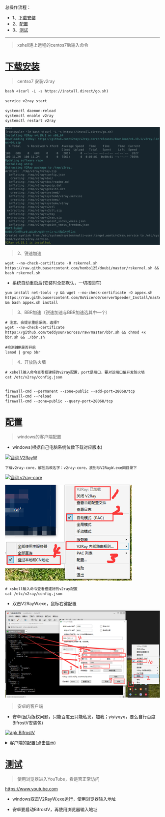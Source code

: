 总操作流程：
- 1、[下载安装](#vultr-01)
- 2、[配置](#vultr-02)
- 3、[测试](#vultr-03)

***

> xshell连上远程的centos7后输入命令

# <a name="vultr-01" href="#" >下载安装</a>

> centso7 安装v2ray

```shell
bash <(curl -L -s https://install.direct/go.sh)

service v2ray start

systemctl daemon-reload
systemctl enable v2ray
systemctl restart v2ray
```

![](image/3-3.png)

> 2、锐速加速

```shell
wget --no-check-certificate -O rskernel.sh https://raw.githubusercontent.com/hombo125/doubi/master/rskernel.sh && bash rskernel.sh
```
- 系统自动重启后(安装时全部默认，一切按回车)

```shell
yum install net-tools -y && wget --no-check-certificate -O appex.sh https://raw.githubusercontent.com/0oVicero0/serverSpeeder_Install/master/appex.sh && bash appex.sh install
```

> 3、BBR加速（锐速加速与BBR加速选其中一个）

```shell
# 注意，会提示重启系统，选择Y
wget --no-check-certificate https://github.com/teddysun/across/raw/master/bbr.sh && chmod +x bbr.sh && ./bbr.sh 

#检测BBR是否开启
lsmod | grep bbr
```

> 4、开放防火墙

```shell
# xshell输入命令查看搭建好的v2ray配置，port是端口，要对该端口值开发防火墙
cat /etc/v2ray/config.json
```

```shell

firewall-cmd --permanent --zone=public --add-port=28068/tcp
firewall-cmd --reload
firewall-cmd --zone=public --query-port=28068/tcp
```

# <a name="vultr-02" href="#" >配置</a>

> windows的客户端配置

- windows(根据自己电脑系统位数下载对应版本)

[![](https://img.shields.io/badge/官网-V2RayW-blue.svg "官网 V2RayW")](https://github.com/Cenmrev/V2RayW/releases)

`下载v2ray-core，解压后改名字：v2ray-core，放到与V2RayW.exe同目录下`

[![](https://img.shields.io/badge/官网-v2ray--core-blue.svg "官网 v2ray-core")](https://github.com/v2ray/v2ray-core/releases/tag/v4.20.0)

![](image/3-1.png)


```shell
# xshell输入命令查看搭建好的v2ray配置
cat /etc/v2ray/config.json
```

- 双击V2RayW.exe，鼠标右键配置

![](image/3-2.png)

> 安卓的客户端

- 安卓(因为版权问题，只能百度云只能私发，加我；yiyiyqyq，要么自行百度BifrostV安装包)

[![](https://img.shields.io/badge/apk-BifrostV-green.svg "apk BifrostV")](https://pan.baidu.com/s/1x3VgIs54ip0q1KsJvSuKPg)

<details>
<summary>客户端的配置(点击显示)</summary>

| 项目 | 值 |
| :- | :- |  
| 主机/服务器/地址 | 服务器ip |
| 端口 port | config.json图中的port |
| 用户ID | config.json图中的id |
| 额外ID AlterId | config.json的alterId |
| 加密方式 security | auto |
| 用户等级 | 1 |
| 网络/传输协议 network | tcp |
| 加密方式 | none |
| Mux | 开启 |
| 远程路由/DNS (可选) | 1.1.1.1 |
| 路由 | BifrsotV:绕过局域网和中国大陆地址与网站;V2RayN:参数设置-绕过中国大陆地址和ip(这一步的目的是直连国内网站，降低延迟) |

</details>

# <a name="vultr-03" href="#" >测试</a>

> 使用浏览器进入YouTube，看是否正常访问

https://www.youtube.com

- windows双击V2RayW.exe运行，使用浏览器输入地址

- 安卓要启动BifrostV，再使用浏览器输入地址
